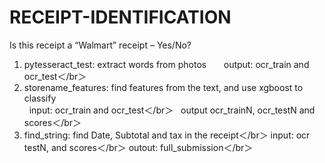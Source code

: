 # RECEIPT-IDENTIFICATION
Is this receipt a “Walmart” receipt – Yes/No?

1. pytesseract_test: extract words from photos     
   output: ocr_train and ocr_test＜/br＞
2. storename_features: find features from the text, and use xgboost to classify             
   input: ocr_train and ocr_test＜/br＞
   output ocr_trainN, ocr_testN and scores＜/br＞
3. find_string: find Date, Subtotal and tax in the receipt＜/br＞
   input: ocr testN, and scores＜/br＞
   outout: full_submission＜/br＞
